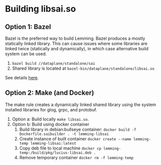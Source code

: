 # Building libsai.so

## Option 1: Bazel

Bazel is the preferred way to build Lemming. Bazel produces a mostly statically linked library. This can cause issues where some
libraries are linked twice (statically and dynamically), in which case alternative build system can be used.

1. `bazel build //dataplane/standalone/sai`
2. Shared library is located at `bazel-bin/dataplane/standalone/libsai.so`

See details [here](https://bazel.build/reference/be/c-cpp#cc_binary).

## Option 2: Make (and Docker)

The make rule creates a dynamically linked shared library using the system installed libraries for glog, grpc, and protobuf.

1. Option a: Build locally `make libsai.so`.
2. Option b: Build using docker container
   1. Build library in debian:bullseye container: `docker build -f Dockerfile.saibuilder . -t lemming-libsai`
   2. Create instance of built container `docker create --name lemming-temp lemming-libsai:latest`
   3. Copy deb file to local machine `docker cp lemming-temp:/build/pkg/lucius-libsai.deb .`
   4. Remove temporary container `docker rm -f lemming-temp`
